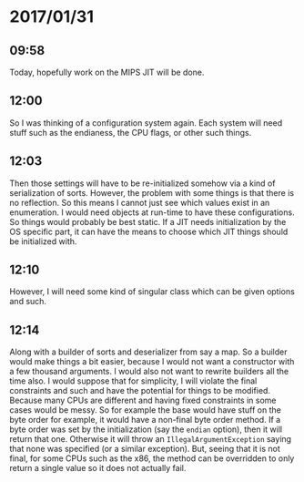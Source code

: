 # 2017/01/31

## 09:58

Today, hopefully work on the MIPS JIT will be done.

## 12:00

So I was thinking of a configuration system again. Each system will need stuff
such as the endianess, the CPU flags, or other such things.

## 12:03

Then those settings will have to be re-initialized somehow via a kind of
serialization of sorts. However, the problem with some things is that there is
no reflection. So this means I cannot just see which values exist in an
enumeration. I would need objects at run-time to have these configurations. So
things would probably be best static. If a JIT needs initialization by the OS
specific part, it can have the means to choose which JIT things should be
initialized with.

## 12:10

However, I will need some kind of singular class which can be given options
and such.

## 12:14

Along with a builder of sorts and deserializer from say a map. So a builder
would make things a bit easier, because I would not want a constructor
with a few thousand arguments. I would also not want to rewrite builders all
the time also. I would suppose that for simplicity, I will violate the final
constraints and such and have the potential for things to be modified. Because
many CPUs are different and having fixed constraints in some cases would be
messy. So for example the base would have stuff on the byte order for example,
it would have a non-final byte order method. If a byte order was set by the
initialization (say the `endian` option), then it will return that one.
Otherwise it will throw an `IllegalArgumentException` saying that none was
specified (or a similar exception). But, seeing that it is not final, for
some CPUs such as the x86, the method can be overridden to only return a
single value so it does not actually fail.
